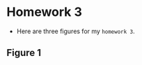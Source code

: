 # Homework 3
- Here are three figures for my `homework 3`.

## Figure 1

<script src="https://cdn.plot.ly/plotly-latest.min.js"></script>
<div>                            <div id="4c8f21b3-2575-4697-8c73-48adfd10704c" class="plotly-graph-div" style="height:100%; width:100%;"></div>            <script type="text/javascript">                                    window.PLOTLYENV=window.PLOTLYENV || {};                                    if (document.getElementById("4c8f21b3-2575-4697-8c73-48adfd10704c")) {                    Plotly.newPlot(                        "4c8f21b3-2575-4697-8c73-48adfd10704c",                        [{"name":"SC","showlegend":true,"x":[1981,1982,1984,1985,1987,1988,1989,1990,1991,1992,1995,1998,1999,2000,2004,2005,2006],"y":[16,2,4,3,5,9,7,1,1,1,3,2,2,3,2,1,1],"type":"scatter"},{"name":"OR","showlegend":true,"x":[1992,1993,1994,1995,1996,1997,2000,2001,2002,2005],"y":[9,6,2,1,3,2,1,1,2,2],"type":"scatter"},{"name":"MO","showlegend":true,"x":[1968,1969,1970,1971,1972,1973,1974,1975,1976,1977,1978,1979,1980,1981,1982,1983,1984,1985,1986,1987,1988,1989,1990,1994,1995,1998,1999,2000,2001,2002,2004,2005,2006],"y":[2,3,2,8,5,7,7,3,5,11,4,1,8,5,3,2,3,8,4,5,3,1,3,1,2,1,2,2,2,1,1,1,1],"type":"scatter"},{"name":"NE","showlegend":true,"x":[1982,1984,1985,1986,1989,1990,1991,1993,1998,2000,2001,2003,2004,2005],"y":[1,3,4,2,2,2,2,1,1,1,2,1,2,2],"type":"scatter"},{"name":"AL","showlegend":true,"x":[1979,1980,1981,1982,1983,1984,1985,1986,1987,1988,1989,1990,1991,1994,1995,1997,1998,1999,2000,2001,2003,2004,2005,2006],"y":[1,8,28,3,2,4,3,5,7,5,2,5,1,1,1,1,1,3,1,1,2,3,1,1],"type":"scatter"},{"name":"OK","showlegend":true,"x":[1968,1970,1971,1972,1973,1974,1975,1976,1977,1978,1979,1980,1981,1982,1983,1984,1985,1986,1987,1988,1989,1990,1991,1999,2000,2003],"y":[2,1,3,3,3,2,8,6,4,8,3,2,7,2,5,3,1,5,4,1,1,2,1,1,2,2],"type":"scatter"},{"name":"SD","showlegend":true,"x":[1990,1991,2001,2002,2006],"y":[6,2,1,1,1],"type":"scatter"},{"name":"NY","showlegend":true,"x":[1991,1992,1993,1994,1995,1996,1997,1998,1999,2000,2001,2002,2003,2004,2005,2006],"y":[5,7,13,10,14,3,3,3,3,1,5,5,5,1,3,2],"type":"scatter"},{"name":"KY","showlegend":true,"x":[1974,1976,1978,1979,1980,1981,1982,1983,1984,1985,1986,1987,1988,1989,1990,1991,1993,1998,1999,2000,2001,2002,2004,2005],"y":[1,1,1,1,3,18,1,7,6,3,1,4,11,3,2,3,2,1,2,2,1,1,2,4],"type":"scatter"},{"name":"IA","showlegend":true,"x":[1983,1984,1985,1986,1987,1988,1989,1990,1991,1992,1993,1994,1999,2000,2003,2005,2006],"y":[2,4,7,4,1,1,5,11,6,2,1,1,2,4,2,1,1],"type":"scatter"},{"name":"MN","showlegend":true,"x":[1986,1987,1990,1991,1992,1993,1994,1995,1997,1999,2000,2001,2002,2003,2004,2005],"y":[1,3,4,10,7,4,1,3,1,1,2,4,2,2,3,4],"type":"scatter"},{"name":"VA","showlegend":true,"x":[1984,1987,1989,1990,1991,1992,1993,1994,1995,1996,1997,1998,1999,2000,2001,2002,2003,2004,2005,2006],"y":[1,1,10,5,8,8,5,3,5,2,3,4,5,6,3,3,4,2,2,1],"type":"scatter"},{"name":"WY","showlegend":true,"x":[1989,1990,1991,1992],"y":[1,5,2,1],"type":"scatter"},{"name":"ID","showlegend":true,"x":[1992,1993,1996,1997,2000,2001,2002,2005],"y":[3,4,1,1,4,1,2,1],"type":"scatter"},{"name":"LA","showlegend":true,"x":[1970,1974,1975,1977,1979,1980,1981,1982,1983,1984,1985,1986,1987,1988,1989,1994,1999,2000,2001,2002,2004,2005],"y":[1,1,2,2,1,5,6,6,16,2,5,7,8,8,3,1,1,3,1,2,1,1],"type":"scatter"},{"name":"TN","showlegend":true,"x":[1973,1974,1976,1977,1979,1980,1981,1982,1983,1984,1985,1986,1987,1988,1989,1990,1991,1994,1995,2001,2002,2003,2004,2005,2006],"y":[1,5,1,3,7,1,33,2,2,8,1,1,6,3,3,6,1,1,2,1,2,2,3,1,1],"type":"scatter"},{"name":"ND","showlegend":true,"x":[1990,1991,1992],"y":[5,2,1],"type":"scatter"},{"name":"NM","showlegend":true,"x":[1983,1984,1985,1986,1989,1990,1998,1999,2002,2003,2005],"y":[1,1,8,4,3,2,1,2,1,3,3],"type":"scatter"},{"name":"TX","showlegend":true,"x":[1975,1976,1977,1978,1979,1980,1981,1982,1983,1984,1985,1986,1987,1988,1989,1990,1992,1993,1994,1995,1996,1998,1999,2000,2001,2002,2003,2004,2005,2006],"y":[1,5,3,9,16,8,14,29,24,27,16,22,25,15,8,5,1,2,5,5,1,4,2,5,11,9,10,13,17,3],"type":"scatter"},{"name":"KS","showlegend":true,"x":[1970,1971,1972,1973,1974,1975,1977,1978,1979,1980,1981,1982,1983,1984,1985,1986,1987,1988,1989,1990,1991,1992,1995,1996,1997,2000,2001,2002,2003],"y":[1,1,2,1,1,1,1,1,1,6,3,1,4,4,3,1,4,3,2,1,1,1,2,1,1,2,1,1,1],"type":"scatter"},{"name":"GA","showlegend":true,"x":[1981,1982,1983,1984,1985,1986,1987,1988,1989,1990,1991,1992,1994,1995,1996,1997,1998,1999,2000,2001,2002,2004,2005,2006],"y":[6,1,8,12,9,9,12,6,7,7,3,1,1,1,1,1,3,2,5,2,5,4,6,2],"type":"scatter"},{"name":"CO","showlegend":true,"x":[1985,1986,1987,1988,1989,1990,1991,1992,1993,1994,1995,1998,1999,2000,2001,2002,2003,2004,2005,2006],"y":[1,9,7,4,4,4,2,1,1,2,1,2,1,2,1,2,5,5,1,1],"type":"scatter"},{"name":"AZ","showlegend":true,"x":[1988,1989,1990,1991,1992,1994,1995,1996,1997,1998,1999,2000,2001,2003,2004,2005],"y":[5,7,7,7,2,2,1,1,1,1,1,4,1,3,5,7],"type":"scatter"},{"name":"WA","showlegend":true,"x":[1993,1994,1995,1996,1997,1998,1999,2000,2001,2002,2004,2005,2006],"y":[3,5,5,5,1,2,3,1,6,3,1,1,3],"type":"scatter"},{"name":"WI","showlegend":true,"x":[1985,1986,1987,1988,1989,1990,1991,1992,1993,1994,1995,1996,1997,1998,2000,2001,2002,2003,2004,2005],"y":[2,6,2,4,11,6,10,6,1,1,2,2,2,3,1,4,5,3,3,3],"type":"scatter"},{"name":"NV","showlegend":true,"x":[1990,1991,1992,1994,1995,1996,1998,2000,2001,2002,2003,2004,2005,2006],"y":[1,3,1,2,2,1,3,1,3,1,2,1,1,1],"type":"scatter"},{"name":"MT","showlegend":true,"x":[1992,1993,1994,1995,1996,1998,2001],"y":[1,2,2,1,1,2,2],"type":"scatter"},{"name":"PA","showlegend":true,"x":[1990,1991,1992,1993,1994,1995,1996,1997,1998,1999,2000,2001,2002,2003,2004,2005,2006],"y":[1,9,13,9,6,12,6,5,5,8,2,7,10,6,10,4,3],"type":"scatter"},{"name":"CA","showlegend":true,"x":[1990,1991,1992,1993,1994,1995,1996,1997,1998,1999,2000,2001,2002,2003,2004,2005,2006],"y":[3,15,18,26,13,12,4,6,8,6,4,5,11,9,11,6,2],"type":"scatter"},{"name":"MS","showlegend":true,"x":[1974,1975,1976,1977,1978,1979,1980,1981,1982,1983,1985,1986,1987,1988,1989,1990,1991,1999,2000,2001,2002,2003,2005],"y":[1,2,3,4,1,6,2,5,2,1,6,7,7,3,3,2,1,3,1,1,1,2,1],"type":"scatter"},{"name":"NC","showlegend":true,"x":[1983,1986,1987,1988,1989,1990,1991,1992,1993,1995,1996,1997,1999,2000,2001,2002,2003,2004,2005,2006],"y":[1,2,9,15,17,12,11,6,6,4,1,2,2,6,2,3,2,4,5,2],"type":"scatter"},{"name":"OH","showlegend":true,"x":[1988,1989,1990,1991,1992,1993,1994,1995,1996,1997,1998,1999,2000,2001,2002,2003,2004,2005,2006],"y":[1,8,17,9,5,8,11,11,4,5,3,2,4,3,5,9,9,6,4],"type":"scatter"},{"name":"AR","showlegend":true,"x":[1962,1964,1965,1967,1968,1969,1971,1972,1973,1974,1975,1976,1977,1978,1979,1980,1981,1982,1983,1985,1987,1988,1997,2000,2001,2003,2004,2005],"y":[1,1,1,2,1,2,3,7,7,7,2,6,5,5,2,7,5,3,1,1,2,2,1,1,1,1,3,1],"type":"scatter"},{"name":"DE","showlegend":true,"x":[1991,1997,1999,2000,2001,2003,2006],"y":[2,1,1,1,1,1,1],"type":"scatter"},{"name":"UT","showlegend":true,"x":[1990,1991,1992,1995,1997,2000,2001,2002,2004],"y":[5,3,3,2,1,1,2,4,7],"type":"scatter"},{"name":"IL","showlegend":true,"x":[1977,1978,1979,1980,1981,1982,1983,1984,1985,1986,1987,1988,1989,1990,1991,1992,1993,1994,1996,1999,2000,2001,2002,2003,2004,2005,2006],"y":[6,5,4,4,4,6,3,4,9,7,5,3,3,15,9,9,6,2,2,1,3,3,1,2,6,6,2],"type":"scatter"},{"name":"MI","showlegend":true,"x":[1989,1990,1991,1992,1993,1994,1995,1996,1997,1998,1999,2001,2002,2003,2004,2005,2006],"y":[1,6,5,9,8,7,3,3,2,2,7,5,4,4,4,6,1],"type":"scatter"},{"name":"WV","showlegend":true,"x":[1989,1990,1991,1992,1993,1994,1995,1996,1997,1998,1999,2000,2004,2005,2006],"y":[1,5,3,1,2,1,2,1,2,1,3,6,1,2,1],"type":"scatter"},{"name":"MD","showlegend":true,"x":[1991,1992,1993,1994,1995,1996,1997,1999,2000,2001,2002,2003,2004,2005],"y":[3,3,7,1,5,2,2,3,3,3,5,1,1,2],"type":"scatter"},{"name":"IN","showlegend":true,"x":[1983,1984,1985,1986,1987,1988,1989,1990,1991,1992,1993,1994,1995,1996,1997,1999,2000,2002,2003,2004,2005],"y":[1,1,3,5,6,8,10,10,17,4,3,1,3,1,2,3,5,1,2,1,1],"type":"scatter"},{"name":"FL","showlegend":true,"x":[1982,1983,1984,1985,1986,1987,1988,1989,1990,1991,1992,1993,1994,1995,1997,1998,1999,2000,2001,2002,2003,2004,2005,2006],"y":[1,7,12,16,19,19,15,8,12,4,6,5,4,4,2,3,1,4,4,5,5,11,6,2],"type":"scatter"}],                        {"template":{"data":{"barpolar":[{"marker":{"line":{"color":"#E5ECF6","width":0.5},"pattern":{"fillmode":"overlay","size":10,"solidity":0.2}},"type":"barpolar"}],"bar":[{"error_x":{"color":"#2a3f5f"},"error_y":{"color":"#2a3f5f"},"marker":{"line":{"color":"#E5ECF6","width":0.5},"pattern":{"fillmode":"overlay","size":10,"solidity":0.2}},"type":"bar"}],"carpet":[{"aaxis":{"endlinecolor":"#2a3f5f","gridcolor":"white","linecolor":"white","minorgridcolor":"white","startlinecolor":"#2a3f5f"},"baxis":{"endlinecolor":"#2a3f5f","gridcolor":"white","linecolor":"white","minorgridcolor":"white","startlinecolor":"#2a3f5f"},"type":"carpet"}],"choropleth":[{"colorbar":{"outlinewidth":0,"ticks":""},"type":"choropleth"}],"contourcarpet":[{"colorbar":{"outlinewidth":0,"ticks":""},"type":"contourcarpet"}],"contour":[{"colorbar":{"outlinewidth":0,"ticks":""},"colorscale":[[0.0,"#0d0887"],[0.1111111111111111,"#46039f"],[0.2222222222222222,"#7201a8"],[0.3333333333333333,"#9c179e"],[0.4444444444444444,"#bd3786"],[0.5555555555555556,"#d8576b"],[0.6666666666666666,"#ed7953"],[0.7777777777777778,"#fb9f3a"],[0.8888888888888888,"#fdca26"],[1.0,"#f0f921"]],"type":"contour"}],"heatmapgl":[{"colorbar":{"outlinewidth":0,"ticks":""},"colorscale":[[0.0,"#0d0887"],[0.1111111111111111,"#46039f"],[0.2222222222222222,"#7201a8"],[0.3333333333333333,"#9c179e"],[0.4444444444444444,"#bd3786"],[0.5555555555555556,"#d8576b"],[0.6666666666666666,"#ed7953"],[0.7777777777777778,"#fb9f3a"],[0.8888888888888888,"#fdca26"],[1.0,"#f0f921"]],"type":"heatmapgl"}],"heatmap":[{"colorbar":{"outlinewidth":0,"ticks":""},"colorscale":[[0.0,"#0d0887"],[0.1111111111111111,"#46039f"],[0.2222222222222222,"#7201a8"],[0.3333333333333333,"#9c179e"],[0.4444444444444444,"#bd3786"],[0.5555555555555556,"#d8576b"],[0.6666666666666666,"#ed7953"],[0.7777777777777778,"#fb9f3a"],[0.8888888888888888,"#fdca26"],[1.0,"#f0f921"]],"type":"heatmap"}],"histogram2dcontour":[{"colorbar":{"outlinewidth":0,"ticks":""},"colorscale":[[0.0,"#0d0887"],[0.1111111111111111,"#46039f"],[0.2222222222222222,"#7201a8"],[0.3333333333333333,"#9c179e"],[0.4444444444444444,"#bd3786"],[0.5555555555555556,"#d8576b"],[0.6666666666666666,"#ed7953"],[0.7777777777777778,"#fb9f3a"],[0.8888888888888888,"#fdca26"],[1.0,"#f0f921"]],"type":"histogram2dcontour"}],"histogram2d":[{"colorbar":{"outlinewidth":0,"ticks":""},"colorscale":[[0.0,"#0d0887"],[0.1111111111111111,"#46039f"],[0.2222222222222222,"#7201a8"],[0.3333333333333333,"#9c179e"],[0.4444444444444444,"#bd3786"],[0.5555555555555556,"#d8576b"],[0.6666666666666666,"#ed7953"],[0.7777777777777778,"#fb9f3a"],[0.8888888888888888,"#fdca26"],[1.0,"#f0f921"]],"type":"histogram2d"}],"histogram":[{"marker":{"pattern":{"fillmode":"overlay","size":10,"solidity":0.2}},"type":"histogram"}],"mesh3d":[{"colorbar":{"outlinewidth":0,"ticks":""},"type":"mesh3d"}],"parcoords":[{"line":{"colorbar":{"outlinewidth":0,"ticks":""}},"type":"parcoords"}],"pie":[{"automargin":true,"type":"pie"}],"scatter3d":[{"line":{"colorbar":{"outlinewidth":0,"ticks":""}},"marker":{"colorbar":{"outlinewidth":0,"ticks":""}},"type":"scatter3d"}],"scattercarpet":[{"marker":{"colorbar":{"outlinewidth":0,"ticks":""}},"type":"scattercarpet"}],"scattergeo":[{"marker":{"colorbar":{"outlinewidth":0,"ticks":""}},"type":"scattergeo"}],"scattergl":[{"marker":{"colorbar":{"outlinewidth":0,"ticks":""}},"type":"scattergl"}],"scattermapbox":[{"marker":{"colorbar":{"outlinewidth":0,"ticks":""}},"type":"scattermapbox"}],"scatterpolargl":[{"marker":{"colorbar":{"outlinewidth":0,"ticks":""}},"type":"scatterpolargl"}],"scatterpolar":[{"marker":{"colorbar":{"outlinewidth":0,"ticks":""}},"type":"scatterpolar"}],"scatter":[{"fillpattern":{"fillmode":"overlay","size":10,"solidity":0.2},"type":"scatter"}],"scatterternary":[{"marker":{"colorbar":{"outlinewidth":0,"ticks":""}},"type":"scatterternary"}],"surface":[{"colorbar":{"outlinewidth":0,"ticks":""},"colorscale":[[0.0,"#0d0887"],[0.1111111111111111,"#46039f"],[0.2222222222222222,"#7201a8"],[0.3333333333333333,"#9c179e"],[0.4444444444444444,"#bd3786"],[0.5555555555555556,"#d8576b"],[0.6666666666666666,"#ed7953"],[0.7777777777777778,"#fb9f3a"],[0.8888888888888888,"#fdca26"],[1.0,"#f0f921"]],"type":"surface"}],"table":[{"cells":{"fill":{"color":"#EBF0F8"},"line":{"color":"white"}},"header":{"fill":{"color":"#C8D4E3"},"line":{"color":"white"}},"type":"table"}]},"layout":{"annotationdefaults":{"arrowcolor":"#2a3f5f","arrowhead":0,"arrowwidth":1},"autotypenumbers":"strict","coloraxis":{"colorbar":{"outlinewidth":0,"ticks":""}},"colorscale":{"diverging":[[0,"#8e0152"],[0.1,"#c51b7d"],[0.2,"#de77ae"],[0.3,"#f1b6da"],[0.4,"#fde0ef"],[0.5,"#f7f7f7"],[0.6,"#e6f5d0"],[0.7,"#b8e186"],[0.8,"#7fbc41"],[0.9,"#4d9221"],[1,"#276419"]],"sequential":[[0.0,"#0d0887"],[0.1111111111111111,"#46039f"],[0.2222222222222222,"#7201a8"],[0.3333333333333333,"#9c179e"],[0.4444444444444444,"#bd3786"],[0.5555555555555556,"#d8576b"],[0.6666666666666666,"#ed7953"],[0.7777777777777778,"#fb9f3a"],[0.8888888888888888,"#fdca26"],[1.0,"#f0f921"]],"sequentialminus":[[0.0,"#0d0887"],[0.1111111111111111,"#46039f"],[0.2222222222222222,"#7201a8"],[0.3333333333333333,"#9c179e"],[0.4444444444444444,"#bd3786"],[0.5555555555555556,"#d8576b"],[0.6666666666666666,"#ed7953"],[0.7777777777777778,"#fb9f3a"],[0.8888888888888888,"#fdca26"],[1.0,"#f0f921"]]},"colorway":["#636efa","#EF553B","#00cc96","#ab63fa","#FFA15A","#19d3f3","#FF6692","#B6E880","#FF97FF","#FECB52"],"font":{"color":"#2a3f5f"},"geo":{"bgcolor":"white","lakecolor":"white","landcolor":"#E5ECF6","showlakes":true,"showland":true,"subunitcolor":"white"},"hoverlabel":{"align":"left"},"hovermode":"closest","mapbox":{"style":"light"},"paper_bgcolor":"white","plot_bgcolor":"#E5ECF6","polar":{"angularaxis":{"gridcolor":"white","linecolor":"white","ticks":""},"bgcolor":"#E5ECF6","radialaxis":{"gridcolor":"white","linecolor":"white","ticks":""}},"scene":{"xaxis":{"backgroundcolor":"#E5ECF6","gridcolor":"white","gridwidth":2,"linecolor":"white","showbackground":true,"ticks":"","zerolinecolor":"white"},"yaxis":{"backgroundcolor":"#E5ECF6","gridcolor":"white","gridwidth":2,"linecolor":"white","showbackground":true,"ticks":"","zerolinecolor":"white"},"zaxis":{"backgroundcolor":"#E5ECF6","gridcolor":"white","gridwidth":2,"linecolor":"white","showbackground":true,"ticks":"","zerolinecolor":"white"}},"shapedefaults":{"line":{"color":"#2a3f5f"}},"ternary":{"aaxis":{"gridcolor":"white","linecolor":"white","ticks":""},"baxis":{"gridcolor":"white","linecolor":"white","ticks":""},"bgcolor":"#E5ECF6","caxis":{"gridcolor":"white","linecolor":"white","ticks":""}},"title":{"x":0.05},"xaxis":{"automargin":true,"gridcolor":"white","linecolor":"white","ticks":"","title":{"standoff":15},"zerolinecolor":"white","zerolinewidth":2},"yaxis":{"automargin":true,"gridcolor":"white","linecolor":"white","ticks":"","title":{"standoff":15},"zerolinecolor":"white","zerolinewidth":2}}},"title":{"text":"Number of New Stores Opened Each year in Different States"},"xaxis":{"title":{"text":"Year"}},"yaxis":{"title":{"text":"Count"}}},                        {"responsive": true}                    )                };                            </script>        </div>

## Figure 2

<script src="https://cdn.plot.ly/plotly-latest.min.js"></script>

## Figure 3

<script src="https://cdn.plot.ly/plotly-latest.min.js"></script>

## *Thank you!*
